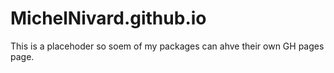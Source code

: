 # MichelNivard.github.io

This is a placehoder so soem of my packages can ahve their own GH pages page.
